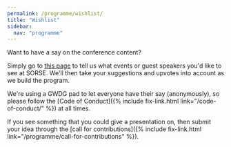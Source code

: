 ```yaml
---
permalink: /programme/wishlist/
title: "Wishlist"
sidebar:
  nav: "programme"
---
```


Want to have a say on the conference content?

Simply go to [this page](https://pad.gwdg.de/RsfrADceRp2dc_myoTy9hw?both) to tell us what events or guest speakers you'd like to see at SORSE.
We'll then take your suggestions and upvotes into account as we build the program.

We're using a GWDG pad to let everyone have their say (anonymously), so please follow the [Code of Conduct]({% include fix-link.html link="/code-of-conduct/" %}) at all times.

If you see something that you could give a presentation on, then submit your idea through the [call for contributions]({% include fix-link.html link="/programme/call-for-contributions" %}).
